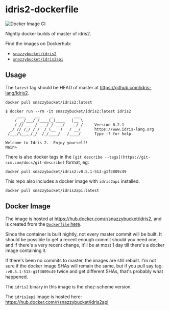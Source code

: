# idris2-dockerfile

![Docker Image CI](https://github.com/alexhumphreys/idris2-dockerfile/workflows/Docker%20Image%20CI/badge.svg?event=schedule)

Nightly docker builds of master of idris2.

Find the images on Dockerhub:
- [`snazzybucket/idris2`](https://hub.docker.com/r/snazzybucket/idris2)
- [`snazzybucket/idris2api`](https://hub.docker.com/r/snazzybucket/idris2api)

## Usage

The `latest` tag should be HEAD of master at https://github.com/idris-lang/Idris2.

```
docker pull snazzybucket/idris2:latest
```

```
$ docker run --rm -it snazzybucket/idris2:latest idris2
     ____    __     _         ___
    /  _/___/ /____(_)____   |__ \
    / // __  / ___/ / ___/   __/ /     Version 0.2.1
  _/ // /_/ / /  / (__  )   / __/      https://www.idris-lang.org
 /___/\__,_/_/  /_/____/   /____/      Type :? for help

Welcome to Idris 2.  Enjoy yourself!
Main>
```

There is also docker tags in the `[git describe --tags](https://git-scm.com/docs/git-describe)` format, eg:

```
docker pull snazzybucket/idris2:v0.5.1-513-g1f3809c49
```

This repo also includes a docker image with `idris2api` installed.

```
docker pull snazzybucket/idris2api:latest
```

## Docker Image

The image is hosted at https://hub.docker.com/r/snazzybucket/idris2, and is created from the [`Dockerfile` here](https://github.com/alexhumphreys/idris2-dockerfile).

Since the container is built nightly, not every master commit will be built. It should be possible to get a recent enough commit should you need one, and if there's a very recent change, it'll be at most 1 day till there's a docker image containing it.

If there's been no commits to master, the images are still rebuilt. I'm not sure if the docker image SHAs will remain the same, but if you pull say tag `:v0.5.1-513-g1f3809c49` twice and get different SHAs, that's probably what happened.

The `idris2` binary in this image is the chez-scheme version.

The `idris2api` image is hosted here: https://hub.docker.com/r/snazzybucket/idris2api
